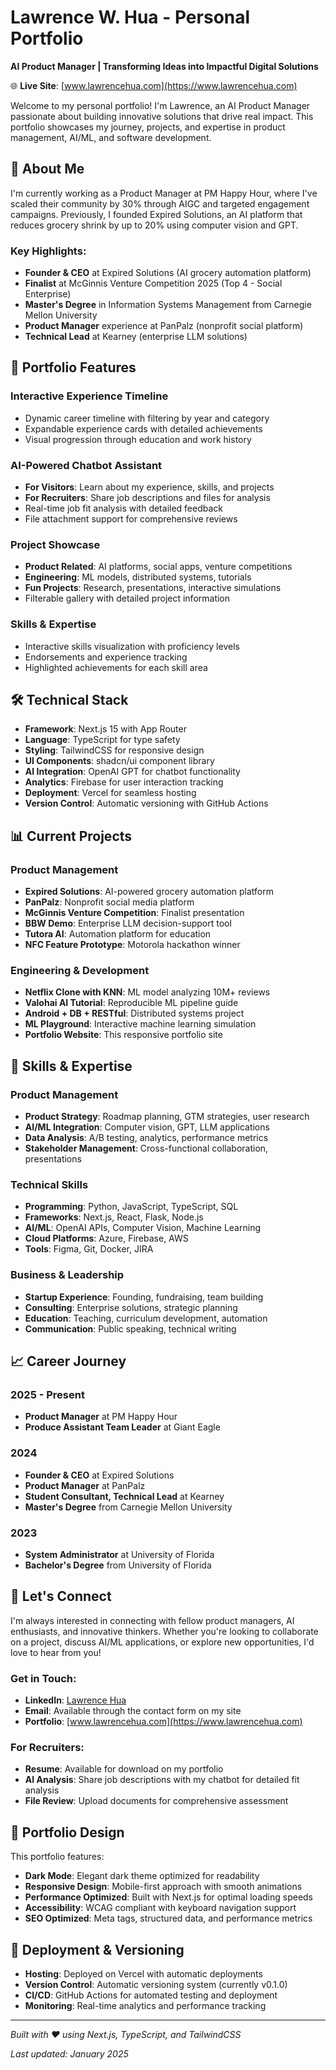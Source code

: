 # Lawrence W. Hua - Personal Portfolio

**AI Product Manager | Transforming Ideas into Impactful Digital Solutions**

🌐 **Live Site**: [www.lawrencehua.com](https://www.lawrencehua.com)

Welcome to my personal portfolio! I'm Lawrence, an AI Product Manager passionate about building innovative solutions that drive real impact. This portfolio showcases my journey, projects, and expertise in product management, AI/ML, and software development.

## 🚀 About Me

I'm currently working as a Product Manager at PM Happy Hour, where I've scaled their community by 30% through AIGC and targeted engagement campaigns. Previously, I founded Expired Solutions, an AI platform that reduces grocery shrink by up to 20% using computer vision and GPT.

### Key Highlights:

- **Founder & CEO** at Expired Solutions (AI grocery automation platform)
- **Finalist** at McGinnis Venture Competition 2025 (Top 4 - Social Enterprise)
- **Master's Degree** in Information Systems Management from Carnegie Mellon University
- **Product Manager** experience at PanPalz (nonprofit social platform)
- **Technical Lead** at Kearney (enterprise LLM solutions)

## 🌟 Portfolio Features

### Interactive Experience Timeline

- Dynamic career timeline with filtering by year and category
- Expandable experience cards with detailed achievements
- Visual progression through education and work history

### AI-Powered Chatbot Assistant

- **For Visitors**: Learn about my experience, skills, and projects
- **For Recruiters**: Share job descriptions and files for analysis
- Real-time job fit analysis with detailed feedback
- File attachment support for comprehensive reviews

### Project Showcase

- **Product Related**: AI platforms, social apps, venture competitions
- **Engineering**: ML models, distributed systems, tutorials
- **Fun Projects**: Research, presentations, interactive simulations
- Filterable gallery with detailed project information

### Skills & Expertise

- Interactive skills visualization with proficiency levels
- Endorsements and experience tracking
- Highlighted achievements for each skill area

## 🛠️ Technical Stack

- **Framework**: Next.js 15 with App Router
- **Language**: TypeScript for type safety
- **Styling**: TailwindCSS for responsive design
- **UI Components**: shadcn/ui component library
- **AI Integration**: OpenAI GPT for chatbot functionality
- **Analytics**: Firebase for user interaction tracking
- **Deployment**: Vercel for seamless hosting
- **Version Control**: Automatic versioning with GitHub Actions

## 📊 Current Projects

### Product Management

- **Expired Solutions**: AI-powered grocery automation platform
- **PanPalz**: Nonprofit social media platform
- **McGinnis Venture Competition**: Finalist presentation
- **BBW Demo**: Enterprise LLM decision-support tool
- **Tutora AI**: Automation platform for education
- **NFC Feature Prototype**: Motorola hackathon winner

### Engineering & Development

- **Netflix Clone with KNN**: ML model analyzing 10M+ reviews
- **Valohai AI Tutorial**: Reproducible ML pipeline guide
- **Android + DB + RESTful**: Distributed systems project
- **ML Playground**: Interactive machine learning simulation
- **Portfolio Website**: This responsive portfolio site

## 🎯 Skills & Expertise

### Product Management

- **Product Strategy**: Roadmap planning, GTM strategies, user research
- **AI/ML Integration**: Computer vision, GPT, LLM applications
- **Data Analysis**: A/B testing, analytics, performance metrics
- **Stakeholder Management**: Cross-functional collaboration, presentations

### Technical Skills

- **Programming**: Python, JavaScript, TypeScript, SQL
- **Frameworks**: Next.js, React, Flask, Node.js
- **AI/ML**: OpenAI APIs, Computer Vision, Machine Learning
- **Cloud Platforms**: Azure, Firebase, AWS
- **Tools**: Figma, Git, Docker, JIRA

### Business & Leadership

- **Startup Experience**: Founding, fundraising, team building
- **Consulting**: Enterprise solutions, strategic planning
- **Education**: Teaching, curriculum development, automation
- **Communication**: Public speaking, technical writing

## 📈 Career Journey

### 2025 - Present

- **Product Manager** at PM Happy Hour
- **Produce Assistant Team Leader** at Giant Eagle

### 2024

- **Founder & CEO** at Expired Solutions
- **Product Manager** at PanPalz
- **Student Consultant, Technical Lead** at Kearney
- **Master's Degree** from Carnegie Mellon University

### 2023

- **System Administrator** at University of Florida
- **Bachelor's Degree** from University of Florida

## 🤝 Let's Connect

I'm always interested in connecting with fellow product managers, AI enthusiasts, and innovative thinkers. Whether you're looking to collaborate on a project, discuss AI/ML applications, or explore new opportunities, I'd love to hear from you!

### Get in Touch:

- **LinkedIn**: [Lawrence Hua](https://www.linkedin.com/in/lawrencehua)
- **Email**: Available through the contact form on my site
- **Portfolio**: [www.lawrencehua.com](https://www.lawrencehua.com)

### For Recruiters:

- **Resume**: Available for download on my portfolio
- **AI Analysis**: Share job descriptions with my chatbot for detailed fit analysis
- **File Review**: Upload documents for comprehensive assessment

## 🎨 Portfolio Design

This portfolio features:

- **Dark Mode**: Elegant dark theme optimized for readability
- **Responsive Design**: Mobile-first approach with smooth animations
- **Performance Optimized**: Built with Next.js for optimal loading speeds
- **Accessibility**: WCAG compliant with keyboard navigation support
- **SEO Optimized**: Meta tags, structured data, and performance metrics

## 🚀 Deployment & Versioning

- **Hosting**: Deployed on Vercel with automatic deployments
- **Version Control**: Automatic versioning system (currently v0.1.0)
- **CI/CD**: GitHub Actions for automated testing and deployment
- **Monitoring**: Real-time analytics and performance tracking

---

_Built with ❤️ using Next.js, TypeScript, and TailwindCSS_

_Last updated: January 2025_
